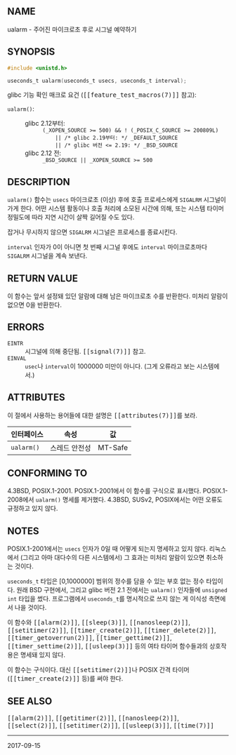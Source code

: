 ## NAME

ualarm - 주어진 마이크로초 후로 시그널 예약하기

## SYNOPSIS

```c
#include <unistd.h>

useconds_t ualarm(useconds_t usecs, useconds_t interval);
```

glibc 기능 확인 매크로 요건 (<tt>[[feature_test_macros(7)]]</tt> 참고):

<dl>
<dt><code>ualarm()</code>:</dt>
<dd>
 <dl>
 <dt>glibc 2.12부터:</dt>
 <dd>
<code>(_XOPEN_SOURCE >= 500) && ! (_POSIX_C_SOURCE >= 200809L)</code><br>
<code>    || /* glibc 2.19부터: */ _DEFAULT_SOURCE</code><br>
<code>    || /* glibc 버전 <= 2.19: */ _BSD_SOURCE</code>
 </dd>
 <dt>glibc 2.12 전:</dt>
 <dd><code>_BSD_SOURCE || _XOPEN_SOURCE >= 500</code></dd>
 </dl>
</dd>
</dl>

## DESCRIPTION

`ualarm()` 함수는 `usecs` 마이크로초 (이상) 후에 호출 프로세스에게 `SIGALRM` 시그널이 가게 한다. 어떤 시스템 활동이나 호출 처리에 소모된 시간에 의해, 또는 시스템 타이머 정밀도에 따라 지연 시간이 살짝 길어질 수도 있다.

잡거나 무시하지 않으면 `SIGALRM` 시그널은 프로세스를 종료시킨다.

`interval` 인자가 0이 아니면 첫 번째 시그널 후에도 `interval` 마이크로초마다 `SIGALRM` 시그널을 계속 보낸다.

## RETURN VALUE

이 함수는 앞서 설정돼 있던 알람에 대해 남은 마이크로초 수를 반환한다. 미처리 알람이 없으면 0을 반환한다.

## ERRORS

<dl>
<dt><code>EINTR</code></dt>
<dd>시그널에 의해 중단됨. <tt>[[signal(7)]]</tt> 참고.</dd>
<dt><code>EINVAL</code></dt>
<dd><code>usec</code>나 <code>interval</code>이 1000000 미만이 아니다. (그게 오류라고 보는 시스템에서.)</dd>
</dl>

## ATTRIBUTES

이 절에서 사용하는 용어들에 대한 설명은 <tt>[[attributes(7)]]</tt>를 보라.

| 인터페이스 | 속성 | 값 |
| --- | --- | --- |
| `ualarm()` | 스레드 안전성 | MT-Safe |

## CONFORMING TO

4.3BSD, POSIX.1-2001. POSIX.1-2001에서 이 함수를 구식으로 표시했다. POSIX.1-2008에서 `ualarm()` 명세를 제거했다. 4.3BSD, SUSv2, POSIX에서는 어떤 오류도 규정하고 있지 않다.

## NOTES

POSIX.1-2001에서는 `usecs` 인자가 0일 때 어떻게 되는지 명세하고 있지 않다. 리눅스에서 (그리고 아마 대다수의 다른 시스템에서) 그 효과는 미처리 알람이 있으면 취소하는 것이다.

`useconds_t` 타입은 [0,1000000] 범위의 정수를 담을 수 있는 부호 없는 정수 타입이다. 원래 BSD 구현에서, 그리고 glibc 버전 2.1 전에서는 `ualarm()` 인자들에 `unsigned int` 타입을 썼다. 프로그램에서 `useconds_t`를 명시적으로 쓰지 않는 게 이식성 측면에서 나을 것이다.

이 함수와 <tt>[[alarm(2)]]</tt>, <tt>[[sleep(3)]]</tt>, <tt>[[nanosleep(2)]]</tt>, <tt>[[setitimer(2)]]</tt>, <tt>[[timer_create(2)]]</tt>, <tt>[[timer_delete(2)]]</tt>, <tt>[[timer_getoverrun(2)]]</tt>, <tt>[[timer_gettime(2)]]</tt>, <tt>[[timer_settime(2)]]</tt>, <tt>[[usleep(3)]]</tt> 등의 여타 타이머 함수들과의 상호작용은 명세돼 있지 않다.

이 함수는 구식이다. 대신 <tt>[[setitimer(2)]]</tt>나 POSIX 간격 타이머(<tt>[[timer_create(2)]]</tt> 등)를 써야 한다.

## SEE ALSO

<tt>[[alarm(2)]]</tt>, <tt>[[getitimer(2)]]</tt>, <tt>[[nanosleep(2)]]</tt>, <tt>[[select(2)]]</tt>, <tt>[[setitimer(2)]]</tt>, <tt>[[usleep(3)]]</tt>, <tt>[[time(7)]]</tt>

----

2017-09-15
